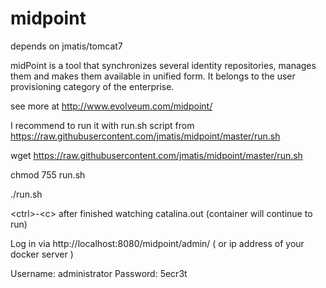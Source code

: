 midpoint
========

depends on jmatis/tomcat7

midPoint is a tool that synchronizes several identity repositories, manages them and makes them available in unified form. It belongs to the user provisioning category of the enterprise.

see more at http://www.evolveum.com/midpoint/

I recommend to run it with run.sh script from https://raw.githubusercontent.com/jmatis/midpoint/master/run.sh

wget https://raw.githubusercontent.com/jmatis/midpoint/master/run.sh

chmod 755 run.sh

./run.sh

&lt;ctrl&gt;-&lt;c&gt; after finished watching catalina.out (container will continue to run)


Log in via http://localhost:8080/midpoint/admin/   ( or ip address of your docker server )

Username: administrator
Password: 5ecr3t

